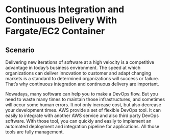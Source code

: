 Continuous Integration and Continuous Delivery With Fargate/EC2 Container
================================================================

## Scenario
Delivering new iterations of software at a high velocity is a competitive advantage in today’s business environment. The speed at which organizations can deliver innovation to customer and adapt changing markets is a standard to determined organizations will success or failure. That’s why continuous integration and continuous delivery are important.

Nowadays, many software can help you to make a DevOps flow. But you need to waste many times to maintain those infrastructures, and sometimes will occur some human errors. It not only increase cost, but also decrease your development times. AWS provide a set of flexible DevOps tool. It can easily to integrate with another AWS service and also third party DevOps software. With those tool, you can quickly and easily to implement an automated deployment and integration pipeline for applications. All those tools are fully management.
